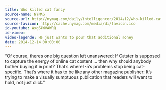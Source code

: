 ```yaml
---
title: Who killed cat fancy
source-name: NYMAG
source-url: http://nymag.com/daily/intelligencer/2014/12/who-killed-cat-fancy.html?mid=nymag_press
source-favicon: http://cache.nymag.com/media/di/favicon.ico
id-youtube: WxgS4WVAWRQ
id-vimeo:
video-legende: He just wants to pour that additional money
date: 2014-12-14 00:00:00
---
```

“Of course, there’s one big question left unanswered: If Catster is supposed to capture the energy of online cat content … then why should anybody bother buying it in print? That’s where I-5’s problems stop being cat-specific. That’s where it has to be like any other magazine publisher: It’s trying to make a visually sumptuous publication that readers will want to hold, not just click.”